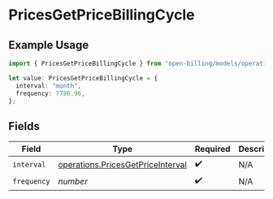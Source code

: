 # PricesGetPriceBillingCycle

## Example Usage

```typescript
import { PricesGetPriceBillingCycle } from "open-billing/models/operations";

let value: PricesGetPriceBillingCycle = {
  interval: "month",
  frequency: 7786.96,
};
```

## Fields

| Field                                                                                  | Type                                                                                   | Required                                                                               | Description                                                                            |
| -------------------------------------------------------------------------------------- | -------------------------------------------------------------------------------------- | -------------------------------------------------------------------------------------- | -------------------------------------------------------------------------------------- |
| `interval`                                                                             | [operations.PricesGetPriceInterval](../../models/operations/pricesgetpriceinterval.md) | :heavy_check_mark:                                                                     | N/A                                                                                    |
| `frequency`                                                                            | *number*                                                                               | :heavy_check_mark:                                                                     | N/A                                                                                    |